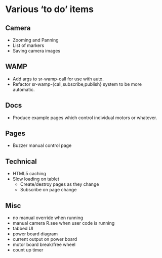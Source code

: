 # Various ‘to do’ items

## Camera

 - Zooming and Panning
 - List of markers
 - Saving camera images

## WAMP

 - Add args to sr-wamp-call for use with auto.
 - Refactor sr-wamp-{call,subscribe,publish} system to be more automatic.

## Docs

 - Produce example pages which control individual motors or whatever.

## Pages

 - Buzzer manual control page

## Technical

 - HTML5 caching
 - Slow loading on tablet
   - Create/destroy pages as they change
   - Subscribe on page change

## Misc

 - no manual override when running
 - manual camera R.see when user code is running
 - tabbed UI
 - power board diagram
 - current output on power board
 - motor board break/free wheel
 - count up timer
